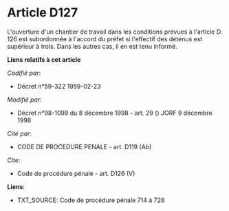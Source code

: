 # Article D127

L'ouverture d'un chantier de travail dans les conditions prévues à l'article D. 126 est subordonnée à l'accord du préfet si
l'effectif des détenus est supérieur à trois. Dans les autres cas, il en est tenu informé.

**Liens relatifs à cet article**

_Codifié par_:

  - Décret n°59-322 1959-02-23

_Modifié par_:

  - Décret n°98-1099 du 8 décembre 1998 - art. 29 () JORF 9 décembre 1998

_Cité par_:

  - CODE DE PROCEDURE PENALE - art. D119 (Ab)

_Cite_:

  - Code de procédure pénale - art. D126 (V)

**Liens**:

  - TXT_SOURCE: Code de procédure pénale 714 à 728
